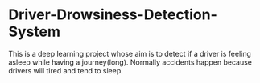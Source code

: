 # Driver-Drowsiness-Detection-System
This is a deep learning project whose aim is to detect if a driver is feeling asleep while having a journey(long). Normally accidents happen because drivers will tired and tend to sleep.
